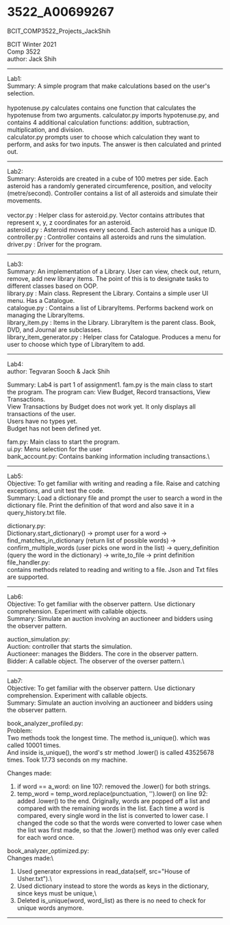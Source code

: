 # 3522_A00699267
BCIT_COMP3522_Projects_JackShih

BCIT Winter 2021\
Comp 3522\
author: Jack Shih

-------------------------------------------------
Lab1: \
Summary: A simple program that make calculations based on the user's selection. \
\
hypotenuse.py calculates contains one function that calculates the hypotenuse from two arguments.
calculator.py imports hypotenuse.py, and contains 4 additional calculation functions: addition, subtraction, multiplication, and division.
\
calculator.py prompts user to choose which calculation they want to perform, and asks for two inputs.
The answer is then calculated and printed out.

-------------------------------------------------
Lab2: \
Summary: Asteroids are created in a cube of 100 metres per side. Each asteroid has a randomly generated circumference, position, and velocity (metre/second). Controller contains a list of all asteroids and simulate their movements. \
\
vector.py : Helper class for asteroid.py. Vector contains attributes that represent x, y, z coordinates for an asteroid.\
asteroid.py : Asteroid moves every second. Each asteroid has a unique ID.\
controller.py : Controller contains all asteroids and runs the simulation.\
driver.py : Driver for the program.

-------------------------------------------------
Lab3: \
Summary: An implementation of a Library. User can view, check out, return, remove, add new library items. The point of this is to designate tasks to different classes based on OOP.
\
library.py : Main class. Represent the Library. Contains a simple user UI menu. Has a Catalogue. \
catalogue.py : Contains a list of LibraryItems. Performs backend work on managing the LibraryItems. \
library_item.py : Items in the Library. LibraryItem is the parent class. Book, DVD, and Journal are subclasses. \
library_item_generator.py : Helper class for Catalogue. Produces a menu for user to choose which type of LibraryItem to add.

-------------------------------------------------
Lab4: \
author: Tegvaran Sooch & Jack Shih

Summary: Lab4 is part 1 of assignment1. fam.py is the main class to start the program.
The program can: View Budget, Record transactions, View Transactions.\
View Transactions by Budget does not work yet. It only displays all transactions of the user.\
Users have no types yet.\
Budget has not been defined yet.

fam.py: Main class to start the program.\
ui.py: Menu selection for the user\
bank_account.py: Contains banking information including transactions.\

-------------------------------------------------
Lab5:\
Objective: To get familiar with writing and reading a file. Raise and catching exceptions, and unit test the code.\
Summary: Load a dictionary file and prompt the user to search a word in the dictionary file. Print the definition of that word and also save it in a query_history.txt file.

dictionary.py: \
Dictionary.start_dictionary() -> prompt user for a word -> find_matches_in_dictionary (return list of possible words) -> confirm_multiple_words (user picks one word in the list) -> query_definition (query the word in the dictionary) -> write_to_file -> print definition\
file_handler.py: \
contains methods related to reading and writing to a file. Json and Txt files are supported.

-------------------------------------------------
Lab6:\
Objective: To get familiar with the observer pattern. Use dictionary comprehension. Experiment with callable objects. \
Summary: Simulate an auction involving an auctioneer and bidders using the observer pattern.

auction_simulation.py: \
Auction: controller that starts the simulation.\
Auctioneer: manages the Bidders. The core in the observer pattern.\
Bidder: A callable object. The observer of the overser pattern.\

-------------------------------------------------
Lab7:\
Objective: To get familiar with the observer pattern. Use dictionary comprehension. Experiment with callable objects. \
Summary: Simulate an auction involving an auctioneer and bidders using the observer pattern.

book_analyzer_profiled.py:\
Problem:\
Two methods took the longest time. The method is_unique(). which was called 10001 times.\
And inside is_unique(), the word's str method .lower() is called 43525678 times. Took 17.73 seconds on my machine.

Changes made:
1. if word == a_word: on line 107: removed the .lower() for both strings.
2. temp_word = temp_word.replace(punctuation, '').lower() on line 92: added .lower() to the end.
Originally, words are popped off a list and compared with the remaining words in the list.
Each time a word is compared, every single word in the list is converted to lower case.
I changed the code so that the words were converted to lower case when the list was first made, so that the .lower()
method was only ever called for each word once.


book_analyzer_optimized.py:\
Changes made:\
1. Used generator expressions in read_data(self, src="House of Usher.txt").\
2. Used dictionary instead to store the words as keys in the dictionary, since keys must be unique,\
3. Deleted is_unique(word, word_list) as there is no need to check for unique words anymore.


-------------------------------------------------
